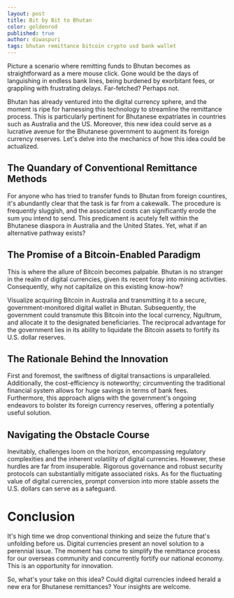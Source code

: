 ```yaml
---
layout: post
title: Bit by Bit to Bhutan
color: goldenrod
published: true
author: diwaspuri
tags: bhutan remittance bitcoin crypto usd bank wallet
---
```


Picture a scenario where remitting funds to Bhutan becomes as straightforward as a mere mouse click. Gone would be the days of languishing in endless bank lines, being burdened by exorbitant fees, or grappling with frustrating delays. Far-fetched? Perhaps not. 

Bhutan has already ventured into the digital currency sphere, and the moment is ripe for harnessing this technology to streamline the remittance process. This is particularly pertinent for Bhutanese expatriates in countries such as Australia and the US. Moreover, this new idea could serve as a lucrative avenue for the Bhutanese government to augment its foreign currency reserves. Let's delve into the mechanics of how this idea could be actualized.

## The Quandary of Conventional Remittance Methods
For anyone who has tried to transfer funds to Bhutan from foreign countires, it's abundantly clear that the task is far from a cakewalk. The procedure is frequently sluggish, and the associated costs can significantly erode the sum you intend to send. This predicament is acutely felt within the Bhutanese diaspora in Australia and the United States. Yet, what if an alternative pathway exists?

## The Promise of a Bitcoin-Enabled Paradigm
This is where the allure of Bitcoin becomes palpable. Bhutan is no stranger in the realm of digital currencies, given its recent foray into mining activities. Consequently, why not capitalize on this existing know-how? 

Visualize acquiring Bitcoin in Australia and transmitting it to a secure, government-monitored digital wallet in Bhutan. Subsequently, the government could transmute this Bitcoin into the local currency, Ngultrum, and allocate it to the designated beneficiaries. The reciprocal advantage for the government lies in its ability to liquidate the Bitcoin assets to fortify its U.S. dollar reserves.

## The Rationale Behind the Innovation
First and foremost, the swiftness of digital transactions is unparalleled. Additionally, the cost-efficiency is noteworthy; circumventing the traditional financial system allows for huge savings in terms of bank fees. Furthermore, this approach aligns with the government's ongoing endeavors to bolster its foreign currency reserves, offering a potentially useful solution.

## Navigating the Obstacle Course
Inevitably, challenges loom on the horizon, encompassing regulatory complexities and the inherent volatility of digital currencies. However, these hurdles are far from insuperable. Rigorous governance and robust security protocols can substantially mitigate associated risks. As for the fluctuating value of digital currencies, prompt conversion into more stable assets the U.S. dollars can serve as a safeguard.

# Conclusion
It's high time we drop conventional thinking and seize the future that's unfolding before us. Digital currencies present an novel solution to a perennial issue. The moment has come to simplify the remittance process for our overseas community and concurrently fortify our national economy. This is an opportunity for innovation.

So, what's your take on this idea? Could digital currencies indeed herald a new era for Bhutanese remittances? Your insights are welcome.


